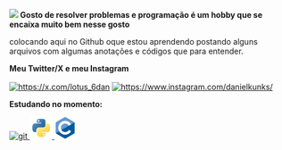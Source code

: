 <img src="https://media2.giphy.com/media/QssGEmpkyEOhBCb7e1/giphy.gif?cid=ecf05e47a0n3gi1bfqntqmob8g9aid1oyj2wr3ds3mg700bl&rid=giphy.gif" width ="25"><b> Gosto de resolver problemas e programação é um hobby que se encaixa muito bem nesse gosto</b>
<p> colocando aqui no Github oque estou aprendendo postando alguns arquivos com algumas anotações e códigos que para entender.</p>

<b align="left"> Meu Twitter/X e meu Instagram </b>
<p align="left">
<a href="https://twitter.com/https://x.com/lotus_6dan" target="blank"><img align="center" src="https://raw.githubusercontent.com/rahuldkjain/github-profile-readme-generator/master/src/images/icons/Social/twitter.svg" alt="https://x.com/lotus_6dan" height="30" width="40" /></a>
<a href="https://instagram.com/https://www.instagram.com/danielkunks/" target="blank"><img align="center" src="https://raw.githubusercontent.com/rahuldkjain/github-profile-readme-generator/master/src/images/icons/Social/instagram.svg" alt="https://www.instagram.com/danielkunks/" height="30" width="40" /></a>
</p>

<b align="left">Estudando no momento:</b>
<p align="left"> <a href="https://git-scm.com/" target="_blank" rel="noreferrer"> <img src="https://www.vectorlogo.zone/logos/git-scm/git-scm-icon.svg" alt="git" width="40" height="40"/>   <img src="https://raw.githubusercontent.com/devicons/devicon/master/icons/python/python-original.svg" alt="python" width="40" height="40"/> </a> <a href="https://www.cprogramming.com/" target="_blank" rel="noreferrer"> <img src="https://raw.githubusercontent.com/devicons/devicon/master/icons/c/c-original.svg" alt="c" width="40" height="40"/> </a> </p>
